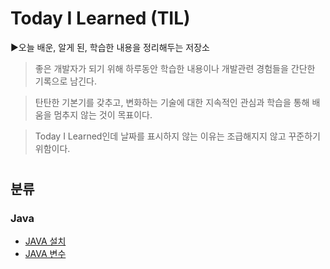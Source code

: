# Today I Learned (TIL)

▶오늘 배운, 알게 된, 학습한 내용을 정리해두는 저장소
   
 >좋은 개발자가 되기 위해 하루동안 학습한 내용이나 개발관련 경험들을 간단한 기록으로 남긴다.

 >탄탄한 기본기를 갖추고, 변화하는 기술에 대한 지속적인 관심과 학습을 통해 배움을 멈추지 않는 것이 목표이다.

 >Today I Learned인데 날짜를 표시하지 않는 이유는 조급해지지 않고 꾸준하기 위함이다.

#

## 분류
### Java
* [JAVA 설치](https://github.com/byunginK/TIL/blob/master/JAVAinstall.md)
* [JAVA 변수](https://github.com/byunginK/TIL/blob/master/Java%20Variable.md)
